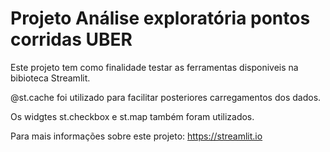 # Projeto Análise exploratória pontos corridas UBER

Este projeto tem como finalidade testar as
ferramentas disponiveis na bibioteca Streamlit.

@st.cache foi utilizado para facilitar posteriores carregamentos dos dados.

Os widgtes st.checkbox e st.map também foram utilizados.

Para mais informações sobre este projeto: https://streamlit.io